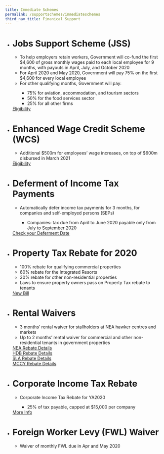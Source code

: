 ```yaml
---
title: Immediate Schemes
permalink: /supportschemes/immediateschemes
third_nav_title: Finanical Support
---
```


<div class="gobizfinsup1Table">
  <ul class="gobizfinsup1Table-firstTable">
    <li class="gobizfinsup1Table-firstTable_table">
      <h1 class="gobizfinsup1Table-firstTable_table__header">Jobs Support Scheme (JSS)</h1>
      <ul class="gobizfinsup1Table-firstTable_table__options">
        <li>To help employers retain workers, Government will co-fund the first $4,600 of gross monthly wages paid to each local employee for 9 months, with payouts in April, July, and October 2020</li>
        <li>For April 2020 and May 2020, Government will pay 75% on the first $4,600 for every local employee</li>
        <li>For other qualifying months, Government will pay:</li>
            <ul>
                <li>75% for aviation, accommodation, and tourism sectors</li>
                <li>50% for the food services sector</li>
                <li>25% for all other firms</li>
            </ul>
      </ul>
      <a href="https://go.gov.sg/jsseligibility"><div class="gobizfinsup1Table-firstTable_table__getstart">Eligibility</div></a>
    </li>
  </ul>
</div>

<div class="gobizfinsup1Table">
  <ul class="gobizfinsup1Table-firstTable">
    <li class="gobizfinsup1Table-firstTable_table">
      <h1 class="gobizfinsup1Table-firstTable_table__header">Enhanced Wage Credit Scheme (WCS)</h1>
      <ul class="gobizfinsup1Table-firstTable_table__options">
        <li>Additional $500m for employees’ wage increases, on top of $600m disbursed in March 2021</li>
      </ul>
    <a href="https://go.gov.sg/wcseligibility"><div class="gobizfinsup1Table-firstTable_table__getstart">Eligibility</div></a>
    </li>
  </ul>
</div>

<div class="gobizfinsup1Table">
  <ul class="gobizfinsup1Table-firstTable">
    <li class="gobizfinsup1Table-firstTable_table">
      <h1 class="gobizfinsup1Table-firstTable_table__header">Deferment of Income Tax Payments</h1>
      <ul class="gobizfinsup1Table-firstTable_table__options">
        <li>Automatically defer income tax payments for 3 months, for companies and self-employed persons (SEPs)</li>
            <ul>
                <li>Companies: tax due from April to June 2020 payable only from July to September 2020</li>
            </ul>
      </ul>
    <a href="https://go.gov.sg/defercal"><div class="gobizfinsup1Table-firstTable_table__getstart">Check your Deferment Date</div></a>
    </li>
  </ul>
</div>

<div class="gobizfinsup1Table">
  <ul class="gobizfinsup1Table-firstTable">
    <li class="gobizfinsup1Table-firstTable_table">
      <h1 class="gobizfinsup1Table-firstTable_table__header">Property Tax Rebate for 2020</h1>
      <ul class="gobizfinsup1Table-firstTable_table__options">
        <li>100% rebate for qualifying commercial properties</li>
        <li>60% rebate for the Integrated Resorts</li>
        <li>30% rebate for other non-residential properties</li>
        <li>Laws to ensure property owners pass on Property Tax rebate to tenants</li>
      </ul>
    <a href="https://go.gov.sg/newbill"><div class="gobizfinsup1Table-firstTable_table__getstart">New Bill</div></a>
    </li>
  </ul>
</div>

<div class="gobizfinsup1Table">
  <ul class="gobizfinsup1Table-firstTable">
    <li class="gobizfinsup1Table-firstTable_table">
      <h1 class="gobizfinsup1Table-firstTable_table__header">Rental Waivers</h1>
      <ul class="gobizfinsup1Table-firstTable_table__options">
        <li>3 months’ rental waiver for stallholders at NEA hawker centres and markets</li>
        <li>Up to 2 months’ rental waiver for commercial and other non-residential tenants in government properties</li>
      </ul>
    <a href="https://go.gov.sg/nearebate"><div class="gobizfinsup1Table-firstTable_table__getstart">NEA Rebate Details</div></a>
    <a href="https://go.gov.sg/hdbrebate"><div class="gobizfinsup1Table-firstTable_table__getstart">HDB Rebate Details</div></a>
    <a href="https://go.gov.sg/slarebate"><div class="gobizfinsup1Table-firstTable_table__getstart">SLA Rebate Details</div></a>
    <a href="https://go.gov.sg/nacadvisory"><div class="gobizfinsup1Table-firstTable_table__getstart">MCCY Rebate Details</div></a>
    </li>
  </ul>
</div>

<div class="gobizfinsup1Table">
  <ul class="gobizfinsup1Table-firstTable">
    <li class="gobizfinsup1Table-firstTable_table">
      <h1 class="gobizfinsup1Table-firstTable_table__header">Corporate Income Tax Rebate</h1>
      <ul class="gobizfinsup1Table-firstTable_table__options">
        <li>Corporate Income Tax Rebate for YA2020</li>
            <ul>
                <li>25% of tax payable, capped at $15,000 per company</li>
            </ul>
      </ul>
    <a href="https://go.gov.sg/corporateincometax"><div class="gobizfinsup1Table-firstTable_table__getstart">More Info</div></a>
    </li>
  </ul>
</div>

<div class="gobizfinsup1Table">
  <ul class="gobizfinsup1Table-firstTable">
    <li class="gobizfinsup1Table-firstTable_table">
      <h1 class="gobizfinsup1Table-firstTable_table__header">Foreign Worker Levy (FWL) Waiver</h1>
      <ul class="gobizfinsup1Table-firstTable_table__options">
        <li>Waiver of monthly FWL due in Apr and May 2020</li>
      </ul>
    </li>
  </ul>
</div>
